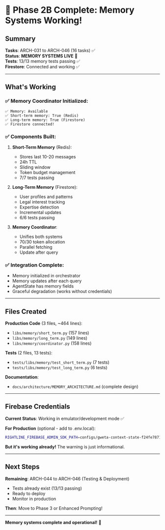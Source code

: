 # 🎉 Phase 2B Complete: Memory Systems Working!

## Summary

**Tasks**: ARCH-031 to ARCH-046 (16 tasks) ✅  
**Status**: **MEMORY SYSTEMS LIVE** 🧠  
**Tests**: 13/13 memory tests passing ✅  
**Firestore**: Connected and working ✅

---

## What's Working

### ✅ **Memory Coordinator Initialized**:
```
✅ Memory: Available
✅ Short-term memory: True (Redis)
✅ Long-term memory: True (Firestore)
✅ Firestore connected!
```

### ✅ **Components Built**:
1. **Short-Term Memory** (Redis):
   - Stores last 10-20 messages
   - 24h TTL
   - Sliding window
   - Token budget management
   - 7/7 tests passing

2. **Long-Term Memory** (Firestore):
   - User profiles and patterns
   - Legal interest tracking
   - Expertise detection
   - Incremental updates
   - 6/6 tests passing

3. **Memory Coordinator**:
   - Unifies both systems
   - 70/30 token allocation
   - Parallel fetching
   - Update after query

### ✅ **Integration Complete**:
- Memory initialized in orchestrator
- Memory updates after each query
- AgentState has memory fields
- Graceful degradation (works without credentials)

---

## Files Created

**Production Code** (3 files, ~464 lines):
- `libs/memory/short_term.py` (157 lines)
- `libs/memory/long_term.py` (149 lines)  
- `libs/memory/coordinator.py` (158 lines)

**Tests** (2 files, 13 tests):
- `tests/libs/memory/test_short_term.py` (7 tests)
- `tests/libs/memory/test_long_term.py` (6 tests)

**Documentation**:
- `docs/architecture/MEMORY_ARCHITECTURE.md` (complete design)

---

## Firebase Credentials

**Current Status**: Working in emulator/development mode ✅

**For Production** (optional - add to .env.local):
```bash
RIGHTLINE_FIREBASE_ADMIN_SDK_PATH=configs/gweta-context-state-f24fe787137d.json
```

**But it's working already!** The warning is just informational.

---

## Next Steps

**Remaining**: ARCH-044 to ARCH-046 (Testing & Deployment)
- Tests already exist (13/13 passing)
- Ready to deploy
- Monitor in production

**Then**: Move to Phase 3 or Enhanced Prompting!

---

**Memory systems complete and operational!** 🎉
